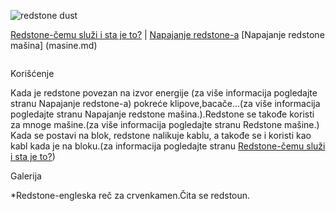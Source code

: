 ![redstone dust](http://images3.wikia.nocookie.net/__cb20110629043454/minecraft/images/e/eb/Redstonedust.png)

[Redstone-čemu služi i sta je to?](Redstone.md) | [Napajanje redstone-a](Napajanje.md) [Napajanje redstone mašina] (masine.md)


     
![]()
  
Korišćenje

Kada je redstone povezan na izvor energije (za više informacija pogledajte stranu Napajanje redstone-a)  pokreće klipove,bacače...(za više informacija pogledajte stranu Napajanje redstone mašina.).Redstone se takođe koristi za mnoge mašine.(za više informacija pogledajte stranu Redstone mašine.) 
Kada se postavi na blok, redstone nalikuje kablu, a takođe se i koristi kao kabl kada je na bloku.(za informacija pogledajte stranu [Redstone-čemu služi i sta je to?](Redstone.md))

Galerija



*Redstone-engleska reč za crvenkamen.Čita se redstoun.